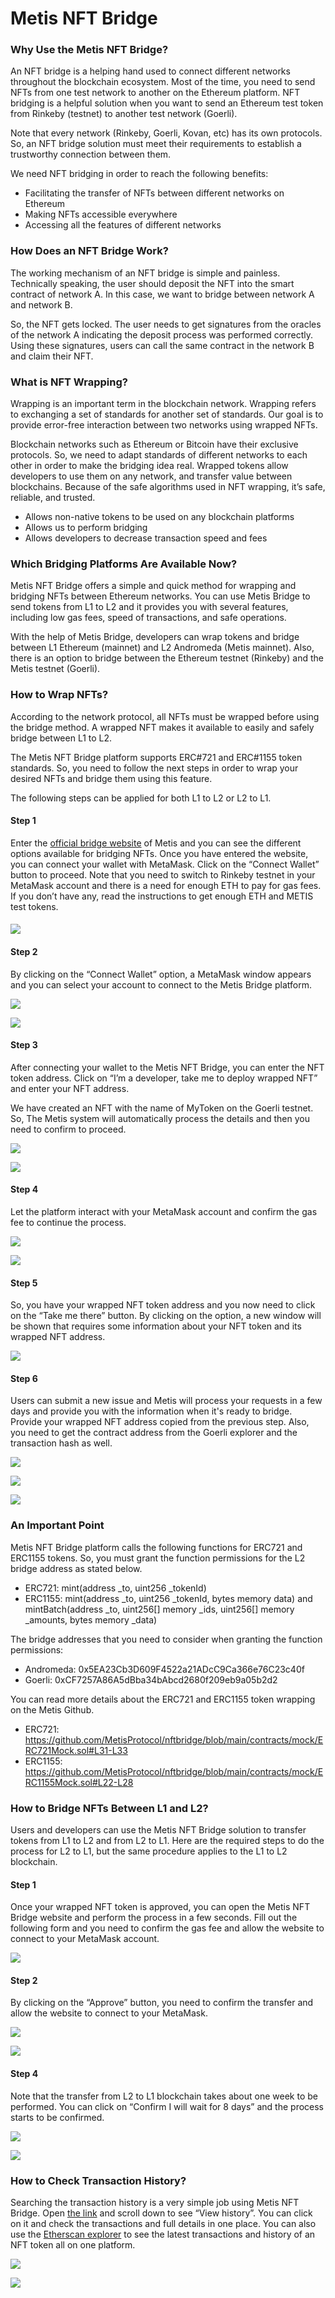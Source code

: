 # Metis NFT Bridge

### Why Use the Metis NFT Bridge? <a href="#_aidba0h9lz5v" id="_aidba0h9lz5v"></a>

An NFT bridge is a helping hand used to connect different networks throughout the blockchain ecosystem. Most of the time, you need to send NFTs from one test network to another on the Ethereum platform. NFT bridging is a helpful solution when you want to send an Ethereum test token from Rinkeby (testnet) to another test network (Goerli).

Note that every network (Rinkeby, Goerli, Kovan, etc) has its own protocols. So, an NFT bridge solution must meet their requirements to establish a trustworthy connection between them.

We need NFT bridging in order to reach the following benefits:

* Facilitating the transfer of NFTs between different networks on Ethereum
* Making NFTs accessible everywhere
* Accessing all the features of different networks

### How Does an NFT Bridge Work? <a href="#_49mxqee6ni5t" id="_49mxqee6ni5t"></a>

The working mechanism of an NFT bridge is simple and painless. Technically speaking, the user should deposit the NFT into the smart contract of network A. In this case, we want to bridge between network A and network B.

So, the NFT gets locked. The user needs to get signatures from the oracles of the network A indicating the deposit process was performed correctly. Using these signatures, users can call the same contract in the network B and claim their NFT.

### What is NFT Wrapping? <a href="#_oa8dgnvyd8x1" id="_oa8dgnvyd8x1"></a>

Wrapping is an important term in the blockchain network. Wrapping refers to exchanging a set of standards for another set of standards. Our goal is to provide error-free interaction between two networks using wrapped NFTs.

Blockchain networks such as Ethereum or Bitcoin have their exclusive protocols. So, we need to adapt standards of different networks to each other in order to make the bridging idea real. Wrapped tokens allow developers to use them on any network, and transfer value between blockchains. Because of the safe algorithms used in NFT wrapping, it’s safe, reliable, and trusted.

* Allows non-native tokens to be used on any blockchain platforms
* Allows us to perform bridging
* Allows developers to decrease transaction speed and fees

### Which Bridging Platforms Are Available Now? <a href="#_uhf8buzhzgyk" id="_uhf8buzhzgyk"></a>

Metis NFT Bridge offers a simple and quick method for wrapping and bridging NFTs between Ethereum networks. You can use Metis Bridge to send tokens from L1 to L2 and it provides you with several features, including low gas fees, speed of transactions, and safe operations.

With the help of Metis Bridge, developers can wrap tokens and bridge between L1 Ethereum (mainnet) and L2 Andromeda (Metis mainnet). Also, there is an option to bridge between the Ethereum testnet (Rinkeby) and the Metis testnet (Goerli).

### How to Wrap NFTs? <a href="#_cw7nquxep38c" id="_cw7nquxep38c"></a>

According to the network protocol, all NFTs must be wrapped before using the bridge method. A wrapped NFT makes it available to easily and safely bridge between L1 to L2.

The Metis NFT Bridge platform supports ERC#721 and ERC#1155 token standards. So, you need to follow the next steps in order to wrap your desired NFTs and bridge them using this feature.

The following steps can be applied for both L1 to L2 or L2 to L1.

#### Step 1 <a href="#_7p8iurr8cjyf" id="_7p8iurr8cjyf"></a>

Enter the [official bridge website](https://nftbridge.metis.io/bridge) of Metis and you can see the different options available for bridging NFTs. Once you have entered the website, you can connect your wallet with MetaMask. Click on the “Connect Wallet” button to proceed. Note that you need to switch to Rinkeby testnet in your MetaMask account and there is a need for enough ETH to pay for gas fees. If you don’t have any, read the instructions to get enough ETH and METIS test tokens.

#### ![](<../../.gitbook/assets/0 (2)>) <a href="#_9q6djuqocqej" id="_9q6djuqocqej"></a>

#### Step 2 <a href="#_vigujvx6rxw3" id="_vigujvx6rxw3"></a>

By clicking on the “Connect Wallet” option, a MetaMask window appears and you can select your account to connect to the Metis Bridge platform.

![](<../../.gitbook/assets/1 (1) (2)>)

![](<../../.gitbook/assets/2 (6)>)

#### Step 3 <a href="#_na8l7z4mhkgx" id="_na8l7z4mhkgx"></a>

After connecting your wallet to the Metis NFT Bridge, you can enter the NFT token address. Click on “I’m a developer, take me to deploy wrapped NFT” and enter your NFT address.

We have created an NFT with the name of MyToken on the Goerli testnet. So, The Metis system will automatically process the details and then you need to confirm to proceed.

![](<../../.gitbook/assets/3 (11)>)

![](<../../.gitbook/assets/4 (17)>)

#### Step 4 <a href="#_h8gy6pf6mp06" id="_h8gy6pf6mp06"></a>

Let the platform interact with your MetaMask account and confirm the gas fee to continue the process.

![](<../../.gitbook/assets/5 (1)>)

![](<../../.gitbook/assets/6 (9)>)

#### Step 5 <a href="#_n9jhwncz8at7" id="_n9jhwncz8at7"></a>

So, you have your wrapped NFT token address and you now need to click on the “Take me there” button. By clicking on the option, a new window will be shown that requires some information about your NFT token and its wrapped NFT address.

![](<../../.gitbook/assets/7 (13)>)

#### Step 6 <a href="#_kkdity156atd" id="_kkdity156atd"></a>

Users can submit a new issue and Metis will process your requests in a few days and provide you with the information when it's ready to bridge. Provide your wrapped NFT address copied from the previous step. Also, you need to get the contract address from the Goerli explorer and the transaction hash as well.

![](<../../.gitbook/assets/8 (2)>)

![](../../.gitbook/assets/9)

![](<../../.gitbook/assets/10 (8)>)

### An Important Point <a href="#_h85t2nrkmb1f" id="_h85t2nrkmb1f"></a>

Metis NFT Bridge platform calls the following functions for ERC721 and ERC1155 tokens. So, you must grant the function permissions for the L2 bridge address as stated below.

* ERC721: mint(address \_to, uint256 \_tokenId)
* ERC1155: mint(address \_to, uint256 \_tokenId, bytes memory data) and mintBatch(address \_to, uint256\[] memory \_ids, uint256\[] memory \_amounts, bytes memory \_data)

The bridge addresses that you need to consider when granting the function permissions:

* Andromeda: 0x5EA23Cb3D609F4522a21ADcC9Ca366e76C23c40f
* Goerli: 0xCF7257A86A5dBba34bAbcd2680f209eb9a05b2d2

You can read more details about the ERC721 and ERC1155 token wrapping on the Metis Github.

* ERC721: https://github.com/MetisProtocol/nftbridge/blob/main/contracts/mock/ERC721Mock.sol#L31-L33
* ERC1155: https://github.com/MetisProtocol/nftbridge/blob/main/contracts/mock/ERC1155Mock.sol#L22-L28

### How to Bridge NFTs Between L1 and L2? <a href="#_nq9v8sgcfrzx" id="_nq9v8sgcfrzx"></a>

Users and developers can use the Metis NFT Bridge solution to transfer tokens from L1 to L2 and from L2 to L1. Here are the required steps to do the process for L2 to L1, but the same procedure applies to the L1 to L2 blockchain.

#### Step 1 <a href="#_cfz1x1gjk0t4" id="_cfz1x1gjk0t4"></a>

Once your wrapped NFT token is approved, you can open the Metis NFT Bridge website and perform the process in a few seconds. Fill out the following form and you need to confirm the gas fee and allow the website to connect to your MetaMask account.

![](<../../.gitbook/assets/11 (5)>)

#### Step 2 <a href="#_foftgqoi8y6p" id="_foftgqoi8y6p"></a>

By clicking on the “Approve” button, you need to confirm the transfer and allow the website to connect to your MetaMask.

![](<../../.gitbook/assets/12 (3)>)

![](<../../.gitbook/assets/13 (14)>)

#### Step 4 <a href="#_bi9j27qlg83d" id="_bi9j27qlg83d"></a>

Note that the transfer from L2 to L1 blockchain takes about one week to be performed. You can click on “Confirm I will wait for 8 days” and the process starts to be confirmed.

![](<../../.gitbook/assets/14 (11)>)

![](<../../.gitbook/assets/15 (12)>)

### How to Check Transaction History? <a href="#_d7viwzo3imlo" id="_d7viwzo3imlo"></a>

Searching the transaction history is a very simple job using Metis NFT Bridge. Open [the link](https://nftbridge.metis.io/bridge) and scroll down to see “View history”. You can click on it and check the transactions and full details in one place. You can also use the [Etherscan explorer](https://etherscan.io/) to see the latest transactions and history of an NFT token all on one platform.

![](<../../.gitbook/assets/16 (3)>)

![](<../../.gitbook/assets/17 (2)>)

### &#x20;<a href="#_hflu41th36ar" id="_hflu41th36ar"></a>
